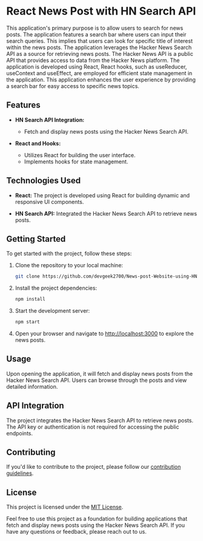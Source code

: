 # React News Post with HN Search API

This application's primary purpose is to allow users to search for news posts. The application features a search bar where users can input their search queries. This implies that users can look for specific title of interest within the news posts. The application leverages the Hacker News Search API as a source for retrieving news posts. The Hacker News API is a public API that provides access to data from the Hacker News platform. The application is developed using React, React hooks, such as useReducer, useContext and useEffect, are employed for efficient state management in the application. This application enhances the user experience by providing a search bar for easy access to specific news topics. 


## Features

- **HN Search API Integration:**
  - Fetch and display news posts using the Hacker News Search API.

- **React and Hooks:**
  - Utilizes React for building the user interface.
  - Implements hooks for state management.

## Technologies Used

- **React:** The project is developed using React for building dynamic and responsive UI components.

- **HN Search API:** Integrated the Hacker News Search API to retrieve news posts.

## Getting Started

To get started with the project, follow these steps:

1. Clone the repository to your local machine:

   ```bash
   git clone https://github.com/devgeek2700/News-post-Website-using-HN-Search-API-.git
   ```

2. Install the project dependencies:

   ```bash
   npm install
   ```

3. Start the development server:

   ```bash
   npm start
   ```

4. Open your browser and navigate to [http://localhost:3000](http://localhost:3000) to explore the news posts.

## Usage

Upon opening the application, it will fetch and display news posts from the Hacker News Search API. Users can browse through the posts and view detailed information.

## API Integration

The project integrates the Hacker News Search API to retrieve news posts. The API key or authentication is not required for accessing the public endpoints.

## Contributing

If you'd like to contribute to the project, please follow our [contribution guidelines](CONTRIBUTING.md).

## License

This project is licensed under the [MIT License](LICENSE.md).

Feel free to use this project as a foundation for building applications that fetch and display news posts using the Hacker News Search API. If you have any questions or feedback, please reach out to us.
